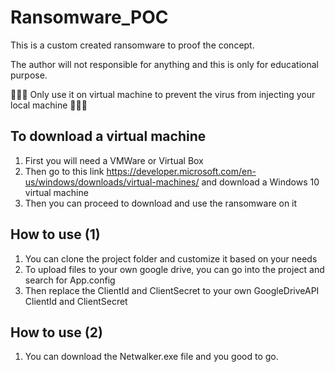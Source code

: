 # Ransomware_POC
This is a custom created ransomware to proof the concept.

The author will not responsible for anything and this is only for educational purpose.

:rotating_light::rotating_light::rotating_light: 
Only use it on virtual machine to prevent the virus from injecting your local machine
:rotating_light::rotating_light::rotating_light:

## To download a virtual machine
1. First you will need a VMWare or Virtual Box
2. Then go to this link https://developer.microsoft.com/en-us/windows/downloads/virtual-machines/ and download a Windows 10 virtual machine 
3. Then you can proceed to download and use the ransomware on it

## How to use (1)
1. You can clone the project folder and customize it based on your needs
2. To upload files to your own google drive, you can go into the project and search for App.config
3. Then replace the ClientId and ClientSecret to your own GoogleDriveAPI ClientId and ClientSecret

## How to use (2)
1. You can download the Netwalker.exe file and you good to go.

